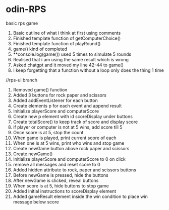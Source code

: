 # odin-RPS
basic rps game

1. Basic outline of what i think at first using comments
2. Finished template function of getComputerChoice()
3. Finished template function of playRound()
4. game() kind of completed
5. **console.log(game()) used 5 times to simulate 5 rounds
6. Realised that i am using the same result which is wrong
7. Asked chatgpt and it moved my line 42-44 to game()
8. I keep forgetting that a function without a loop only does the thing 1 time

//rps-ui branch
1. Removed game() function
2. Added 3 buttons for rock paper and scissors
3. Added addEventListener for each button
4. Create elements p for each event and append result
5. Initialize playerScore and computerScore
6. Create new p element with id scoreDisplay under buttons
7. Create totalScore() to keep track of score and display score
8. if player or computer is not at 5 wins, add score till 5
9. Once score is at 5, stop the count
10. When game is played, print current score of each
11. When one is at 5 wins, print who wins and stop game
12. Create newGame button above rock paper and scissors
13. Create newGame()
14. Initialize playerScore and computerScore to 0 on click
15. remove all messages and reset score to 0
16. Added hidden attribute to rock, paper and scissors buttons
17. Before newGame is pressed, hide the buttons
18. After newGame is clicked, reveal buttons
19. When score is at 5, hide buttons to stop game
20. Added initial instructions to scoreDisplay element
21. Added gameResult element inside the win condition to place win message below score